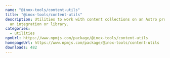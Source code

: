 ```yaml
---
name: "@inox-tools/content-utils"
title: "@inox-tools/content-utils"
description: Utilities to work with content collections on an Astro project from
  an integration or library.
categories:
  - utilities
npmUrl: https://www.npmjs.com/package/@inox-tools/content-utils
homepageUrl: https://www.npmjs.com/package/@inox-tools/content-utils
downloads: 482
---
```

